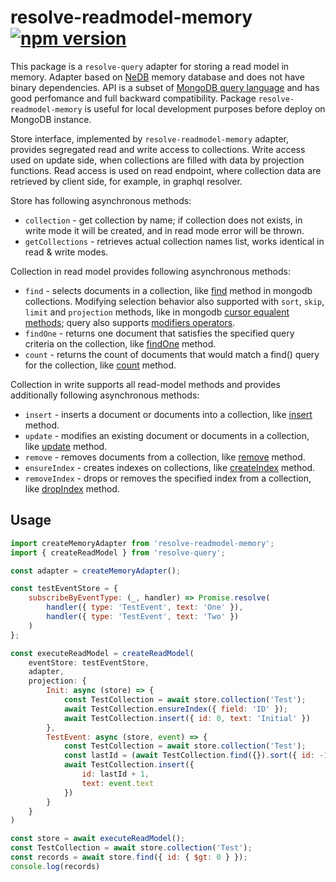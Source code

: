 # **resolve-readmodel-memory** [![npm version](https://badge.fury.io/js/resolve-readmodel-memory.svg)](https://badge.fury.io/js/resolve-readmodel-memory)

This package is a `resolve-query` adapter for storing a read model in memory. Adapter based on [NeDB](https://github.com/louischatriot/nedb) memory database and does not have binary dependencies. API is a subset of [MongoDB query language](https://docs.mongodb.com/manual/tutorial/query-documents/) and has good perfomance and full backward compatibility. Package `resolve-readmodel-memory` is useful for local development purposes before deploy on MongoDB instance.

Store interface, implemented by `resolve-readmodel-memory` adapter, provides segregated read and write access to collections. Write access used on update side, when collections are filled with data by projection functions. Read access is used on read endpoint, where collection data are retrieved by client side, for example, in graphql resolver.

Store has following asynchronous methods:
* `collection` - get collection by name; if collection does not exists, in write mode it will be created, and in read mode error will be thrown.
* `getCollections` - retrieves actual collection names list, works identical in read & write modes.

Collection in read model provides following asynchronous methods:
* `find` - selects documents in a collection, like [find](https://docs.mongodb.com/manual/reference/method/db.collection.find/) method in mongodb collections. Modifying selection behavior also supported with `sort`, `skip`, `limit` and `projection` methods, like in mongodb [cursor equalent methods](https://docs.mongodb.com/manual/reference/method/db.collection.find/#modify-the-cursor-behavior); query also supports [modifiers operators](https://docs.mongodb.com/manual/reference/operator/query-modifier/).
* `findOne` - returns one document that satisfies the specified query criteria on the collection, like [findOne](https://docs.mongodb.com/manual/reference/method/db.collection.findOne/) method.
* `count` - returns the count of documents that would match a find() query for the collection, like [count](https://docs.mongodb.com/manual/reference/method/db.collection.count/) method.

Collection in write supports all read-model methods and provides additionally following asynchronous methods:
* `insert` - inserts a document or documents into a collection, like [insert](https://docs.mongodb.com/manual/reference/method/db.collection.insert/) method.
* `update` - modifies an existing document or documents in a collection, like [update](https://docs.mongodb.com/manual/reference/method/db.collection.update/l) method.
* `remove` - removes documents from a collection, like [remove](https://docs.mongodb.com/manual/reference/method/db.collection.remove/) method.
* `ensureIndex` - creates indexes on collections, like [createIndex](https://docs.mongodb.com/manual/reference/method/db.collection.createIndex/) method.
* `removeIndex` - drops or removes the specified index from a collection, like [dropIndex](https://docs.mongodb.com/manual/reference/method/db.collection.dropIndex/) method.


## Usage

```js
import createMemoryAdapter from 'resolve-readmodel-memory';
import { createReadModel } from 'resolve-query';

const adapter = createMemoryAdapter();

const testEventStore = {
    subscribeByEventType: (_, handler) => Promise.resolve(
        handler({ type: 'TestEvent', text: 'One' }),
        handler({ type: 'TestEvent', text: 'Two' })
    )
};

const executeReadModel = createReadModel(
    eventStore: testEventStore,
    adapter,
    projection: {
        Init: async (store) => {
            const TestCollection = await store.collection('Test');
            await TestCollection.ensureIndex({ field: 'ID' });
            await TestCollection.insert({ id: 0, text: 'Initial' })
        },
        TestEvent: async (store, event) => {
            const TestCollection = await store.collection('Test');
            const lastId = (await TestCollection.find({}).sort({ id: -1 }).limit(1))[0].id;
            await TestCollection.insert({
                id: lastId + 1,
                text: event.text
            })
        }
    }
)

const store = await executeReadModel();
const TestCollection = await store.collection('Test');
const records = await store.find({ id: { $gt: 0 } });
console.log(records)


```
